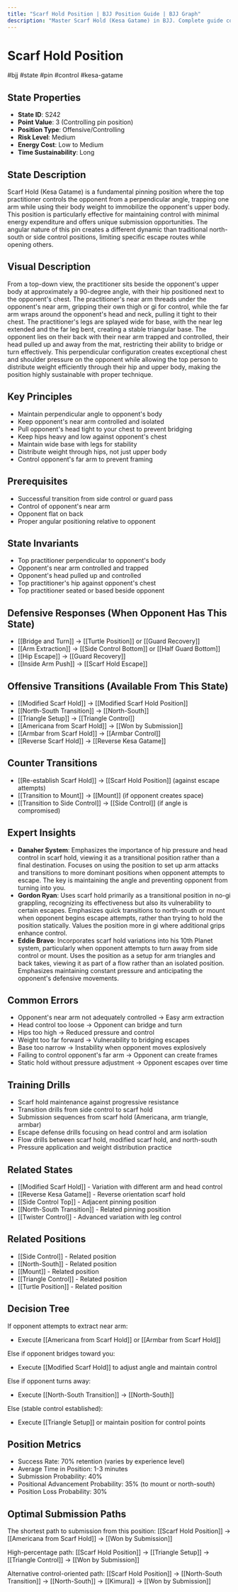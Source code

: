 ```yaml
---
title: "Scarf Hold Position | BJJ Position Guide | BJJ Graph"
description: "Master Scarf Hold (Kesa Gatame) in BJJ. Complete guide covering control, transitions, and submissions. Success rates: Beginner 60%, Intermediate 75%, Advanced 85%."
---
```




<!-- Schema Markup for SEO -->
<script type="application/ld+json">
{
  "@context": "https://schema.org",
  "@type": "HowTo",
  "name": "How to Use Scarf Hold Position in BJJ",
  "description": "Complete guide to executing techniques and transitions from Scarf Hold Position.",
  "step": [
    {
      "@type": "HowToStep",
      "name": "Execute North-South Transition",
      "text": "From this position, transition to North-South position for additional control.",
      "position": 1
    },
    {
      "@type": "HowToStep",
      "name": "Execute Modified Scarf Hold",
      "text": "Adjust position to modified scarf hold for better submission opportunities.",
      "position": 2
    },
    {
      "@type": "HowToStep",
      "name": "Execute Americana from Scarf Hold",
      "text": "From this position, attack the near arm with Americana submission.",
      "position": 3
    },
    {
      "@type": "HowToStep",
      "name": "Execute Arm Triangle",
      "text": "From this position, transition to arm triangle control.",
      "position": 4
    },
    {
      "@type": "HowToStep",
      "name": "Execute Armbar from Scarf Hold",
      "text": "From this position, attack the far arm with armbar.",
      "position": 5
    }
  ],
  "tool": [
    "BJJ Gi or No-Gi attire",
    "Training partner",
    "Mat space"
  ],
  "totalTime": "PT5M"
}
</script>
<script type="application/ld+json">
{
  "@context": "https://schema.org",
  "@type": "BreadcrumbList",
  "itemListElement": [
    {
      "@type": "ListItem",
      "position": 1,
      "name": "Home",
      "item": "https://bjjgraph.com/"
    },
    {
      "@type": "ListItem",
      "position": 2,
      "name": "Positions",
      "item": "https://bjjgraph.com/positions/"
    },
    {
      "@type": "ListItem",
      "position": 3,
      "name": "Scarf Hold Position",
      "item": "https://bjjgraph.com/positions/scarf-hold-position"
    }
  ]
}
</script>



<script type="application/ld+json">
{
  "@context": "https://schema.org",
  "@type": "WebPage",
  "name": "Scarf Hold Position",
  "description": "Master Scarf Hold (Kesa Gatame) in BJJ. Complete guide covering control, transitions, and submissions. Success rates: Beginner 60%, Intermediate 75%, Advanced 85%.",
  "url": "https://bjjgraph.com/positions/scarf-hold-position",
  "isPartOf": {
    "@type": "WebSite",
    "name": "BJJ Graph",
    "url": "https://bjjgraph.com"
  }
}
</script>

# Scarf Hold Position
#bjj #state #pin #control #kesa-gatame

## State Properties
- **State ID**: S242
- **Point Value**: 3 (Controlling pin position)
- **Position Type**: Offensive/Controlling
- **Risk Level**: Medium
- **Energy Cost**: Low to Medium
- **Time Sustainability**: Long

## State Description
Scarf Hold (Kesa Gatame) is a fundamental pinning position where the top practitioner controls the opponent from a perpendicular angle, trapping one arm while using their body weight to immobilize the opponent's upper body. This position is particularly effective for maintaining control with minimal energy expenditure and offers unique submission opportunities. The angular nature of this pin creates a different dynamic than traditional north-south or side control positions, limiting specific escape routes while opening others.

## Visual Description

From a top-down view, the practitioner sits beside the opponent's upper body at approximately a 90-degree angle, with their hip positioned next to the opponent's chest. The practitioner's near arm threads under the opponent's near arm, gripping their own thigh or gi for control, while the far arm wraps around the opponent's head and neck, pulling it tight to their chest. The practitioner's legs are splayed wide for base, with the near leg extended and the far leg bent, creating a stable triangular base. The opponent lies on their back with their near arm trapped and controlled, their head pulled up and away from the mat, restricting their ability to bridge or turn effectively. This perpendicular configuration creates exceptional chest and shoulder pressure on the opponent while allowing the top person to distribute weight efficiently through their hip and upper body, making the position highly sustainable with proper technique.

## Key Principles
- Maintain perpendicular angle to opponent's body
- Keep opponent's near arm controlled and isolated
- Pull opponent's head tight to your chest to prevent bridging
- Keep hips heavy and low against opponent's chest
- Maintain wide base with legs for stability
- Distribute weight through hips, not just upper body
- Control opponent's far arm to prevent framing

## Prerequisites
- Successful transition from side control or guard pass
- Control of opponent's near arm
- Opponent flat on back
- Proper angular positioning relative to opponent

## State Invariants
- Top practitioner perpendicular to opponent's body
- Opponent's near arm controlled and trapped
- Opponent's head pulled up and controlled
- Top practitioner's hip against opponent's chest
- Top practitioner seated or based beside opponent

## Defensive Responses (When Opponent Has This State)
- [[Bridge and Turn]] → [[Turtle Position]] or [[Guard Recovery]]
- [[Arm Extraction]] → [[Side Control Bottom]] or [[Half Guard Bottom]]
- [[Hip Escape]] → [[Guard Recovery]]
- [[Inside Arm Push]] → [[Scarf Hold Escape]]

## Offensive Transitions (Available From This State)
- [[Modified Scarf Hold]] → [[Modified Scarf Hold Position]]
- [[North-South Transition]] → [[North-South]]
- [[Triangle Setup]] → [[Triangle Control]]
- [[Americana from Scarf Hold]] → [[Won by Submission]]
- [[Armbar from Scarf Hold]] → [[Armbar Control]]
- [[Reverse Scarf Hold]] → [[Reverse Kesa Gatame]]

## Counter Transitions
- [[Re-establish Scarf Hold]] → [[Scarf Hold Position]] (against escape attempts)
- [[Transition to Mount]] → [[Mount]] (if opponent creates space)
- [[Transition to Side Control]] → [[Side Control]] (if angle is compromised)

## Expert Insights
- **Danaher System**: Emphasizes the importance of hip pressure and head control in scarf hold, viewing it as a transitional position rather than a final destination. Focuses on using the position to set up arm attacks and transitions to more dominant positions when opponent attempts to escape. The key is maintaining the angle and preventing opponent from turning into you.
- **Gordon Ryan**: Uses scarf hold primarily as a transitional position in no-gi grappling, recognizing its effectiveness but also its vulnerability to certain escapes. Emphasizes quick transitions to north-south or mount when opponent begins escape attempts, rather than trying to hold the position statically. Values the position more in gi where additional grips enhance control.
- **Eddie Bravo**: Incorporates scarf hold variations into his 10th Planet system, particularly when opponent attempts to turn away from side control or mount. Uses the position as a setup for arm triangles and back takes, viewing it as part of a flow rather than an isolated position. Emphasizes maintaining constant pressure and anticipating the opponent's defensive movements.

## Common Errors
- Opponent's near arm not adequately controlled → Easy arm extraction
- Head control too loose → Opponent can bridge and turn
- Hips too high → Reduced pressure and control
- Weight too far forward → Vulnerability to bridging escapes
- Base too narrow → Instability when opponent moves explosively
- Failing to control opponent's far arm → Opponent can create frames
- Static hold without pressure adjustment → Opponent escapes over time

## Training Drills
- Scarf hold maintenance against progressive resistance
- Transition drills from side control to scarf hold
- Submission sequences from scarf hold (Americana, arm triangle, armbar)
- Escape defense drills focusing on head control and arm isolation
- Flow drills between scarf hold, modified scarf hold, and north-south
- Pressure application and weight distribution practice

## Related States
- [[Modified Scarf Hold]] - Variation with different arm and head control
- [[Reverse Kesa Gatame]] - Reverse orientation scarf hold
- [[Side Control Top]] - Adjacent pinning position
- [[North-South Transition]] - Related pinning position
- [[Twister Control]] - Advanced variation with leg control

## Related Positions

- [[Side Control]] - Related position
- [[North-South]] - Related position
- [[Mount]] - Related position
- [[Triangle Control]] - Related position
- [[Turtle Position]] - Related position

## Decision Tree
If opponent attempts to extract near arm:
- Execute [[Americana from Scarf Hold]] or [[Armbar from Scarf Hold]]

Else if opponent bridges toward you:
- Execute [[Modified Scarf Hold]] to adjust angle and maintain control

Else if opponent turns away:
- Execute [[North-South Transition]] → [[North-South]]

Else (stable control established):
- Execute [[Triangle Setup]] or maintain position for control points

## Position Metrics
- Success Rate: 70% retention (varies by experience level)
- Average Time in Position: 1-3 minutes
- Submission Probability: 40%
- Positional Advancement Probability: 35% (to mount or north-south)
- Position Loss Probability: 30%

## Optimal Submission Paths
The shortest path to submission from this position:
[[Scarf Hold Position]] → [[Americana from Scarf Hold]] → [[Won by Submission]]

High-percentage path:
[[Scarf Hold Position]] → [[Triangle Setup]] → [[Triangle Control]] → [[Won by Submission]]

Alternative control-oriented path:
[[Scarf Hold Position]] → [[North-South Transition]] → [[North-South]] → [[Kimura]] → [[Won by Submission]]
